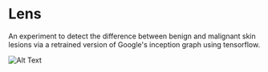 # Lens
An experiment to detect the difference between benign and malignant skin lesions via a retrained version of Google's inception graph using tensorflow.

![Alt Text](https://media.giphy.com/media/Vd8Tuo0PdszRe/giphy.gif)

